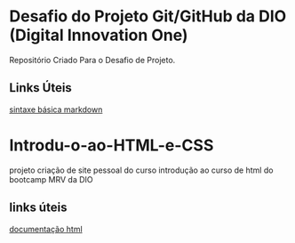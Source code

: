 # Desafio do Projeto Git/GitHub da DIO (Digital Innovation One)
Repositório Criado Para o Desafio de Projeto.

## Links Úteis
[sintaxe básica markdown](https://www.markdownguide.org/basic-syntax/)

# Introdu-o-ao-HTML-e-CSS

projeto criação de site pessoal do curso introdução ao curso de html do bootcamp MRV da DIO

## links úteis

[documentação html](https://developer.mozilla.org/pt-BR/docs/Web/HTML)
